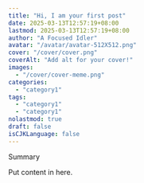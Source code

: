 ```yaml
---
title: "Hi, I am your first post"
date: 2025-03-13T12:57:19+08:00
lastmod: 2025-03-13T12:57:19+08:00
author: "A Focused Idler"
avatar: "/avatar/avatar-512X512.png"
cover: "/cover/cover.png"
coverAlt: "Add alt for your cover!"
images:
  - "/cover/cover-meme.png"
categories:
  - "category1"
tags:
  - "category1"
  - "category1"
nolastmod: true
draft: false
isCJKLanguage: false
---
```


Summary

<!--more-->

Put content in here.